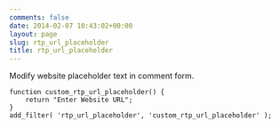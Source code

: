 ```yaml
---
comments: false
date: 2014-02-07 10:43:02+00:00
layout: page
slug: rtp_url_placeholder
title: rtp_url_placeholder
---
```


Modify website placeholder text in comment form.

    
    function custom_rtp_url_placeholder() {
        return "Enter Website URL";
    }
    add_filter( 'rtp_url_placeholder', 'custom_rtp_url_placeholder' );
